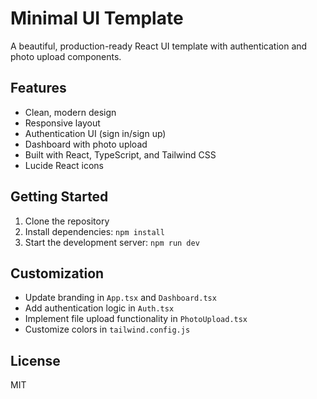 # Minimal UI Template

A beautiful, production-ready React UI template with authentication and photo upload components.

## Features

- Clean, modern design
- Responsive layout
- Authentication UI (sign in/sign up)
- Dashboard with photo upload
- Built with React, TypeScript, and Tailwind CSS
- Lucide React icons

## Getting Started

1. Clone the repository
2. Install dependencies: `npm install`
3. Start the development server: `npm run dev`

## Customization

- Update branding in `App.tsx` and `Dashboard.tsx`
- Add authentication logic in `Auth.tsx`
- Implement file upload functionality in `PhotoUpload.tsx`
- Customize colors in `tailwind.config.js`

## License

MIT